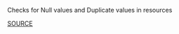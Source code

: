 Checks for Null values and Duplicate values in resources

[SOURCE](https://github.com/awslabs/cfn-python-lint)